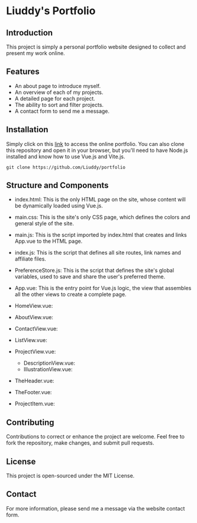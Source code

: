 # Liuddy's Portfolio

## Introduction
This project is simply a personal portfolio website designed to collect and present my work online.

## Features
- An about page to introduce myself.
- An overview of each of my projects.
- A detailed page for each project.
- The ability to sort and filter projects.
- A contact form to send me a message.

## Installation
Simply click on this [link](https://Liuddy.github.io/portfolio/) to access the online portfolio.
You can also clone this repository and open it in your browser, but you'll need to have Node.js installed and know how to use Vue.js and Vite.js.

```
git clone https://github.com/Liuddy/portfolio
```

## Structure and Components
- index.html: This is the only HTML page on the site, whose content will be dynamically loaded using Vue.js.

- main.css: This is the site's only CSS page, which defines the colors and general style of the site.
- main.js: This is the script imported by index.html that creates and links App.vue to the HTML page.

- index.js: This is the script that defines all site routes, link names and affiliate files.
- PreferenceStore.js: This is the script that defines the site's global variables, used to save and share the user's preferred theme.

- App.vue: This is the entry point for Vue.js logic, the view that assembles all the other views to create a complete page.
- HomeView.vue: 
- AboutView.vue: 
- ContactView.vue: 
- ListView.vue: 
- ProjectView.vue: 
	- DescriptionView.vue: 
	- IllustrationView.vue: 

- TheHeader.vue: 
- TheFooter.vue: 
- ProjectItem.vue: 

## Contributing
Contributions to correct or enhance the project are welcome. Feel free to fork the repository, make changes, and submit pull requests.

## License
This project is open-sourced under the MIT License.

## Contact
For more information, please send me a message via the website contact form.